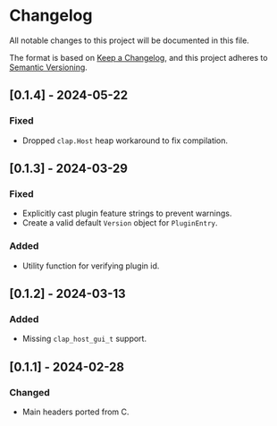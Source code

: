 # Changelog

All notable changes to this project will be documented in this file.

The format is based on [Keep a Changelog](https://keepachangelog.com/en/1.0.0/),
and this project adheres to [Semantic Versioning](https://semver.org/spec/v2.0.0.html).

## [0.1.4] - 2024-05-22
### Fixed
* Dropped `clap.Host` heap workaround to fix compilation.

## [0.1.3] - 2024-03-29
### Fixed
* Explicitly cast plugin feature strings to prevent warnings.
* Create a valid default `Version` object for `PluginEntry`.
### Added
* Utility function for verifying plugin id.

## [0.1.2] - 2024-03-13
### Added
* Missing `clap_host_gui_t` support.

## [0.1.1] - 2024-02-28
### Changed
* Main headers ported from C.

